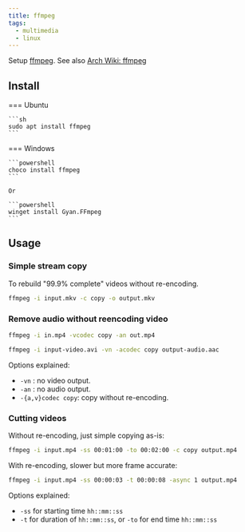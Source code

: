 ```yaml
---
title: ffmpeg
tags:
  - multimedia
  - linux
---
```


Setup [ffmpeg](https://ffmpeg.org). See also [Arch Wiki: ffmpeg](https://wiki.archlinux.org/title/FFmpeg)

## Install

=== Ubuntu

    ```sh
    sudo apt install ffmpeg
    ```

=== Windows

    ```powershell
    choco install ffmpeg
    ```

    Or

    ```powershell
    winget install Gyan.FFmpeg
    ```

## Usage

### Simple stream copy

To rebuild "99.9% complete" videos without re-encoding.

```sh
ffmpeg -i input.mkv -c copy -o output.mkv
```
### Remove audio without reencoding video

```sh
ffmpeg -i in.mp4 -vcodec copy -an out.mp4
```

```sh
ffmpeg -i input-video.avi -vn -acodec copy output-audio.aac
```

Options explained:

- `-vn` : no video output.
- `-an` : no audio output.
- `-{a,v}codec copy`: copy without re-encoding.

### Cutting videos

Without re-encoding, just simple copying as-is:

```sh
ffmpeg -i input.mp4 -ss 00:01:00 -to 00:02:00 -c copy output.mp4
```

With re-encoding, slower but more frame accurate:

```sh
ffmpeg -i input.mp4 -ss 00:00:03 -t 00:00:08 -async 1 output.mp4
```

Options explained:
- `-ss` for starting time `hh::mm::ss`
- `-t` for duration of `hh::mm::ss`, or `-to` for end time `hh::mm::ss`

